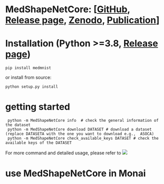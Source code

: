 # MedShapeNetCore: [[GitHub](https://github.com/Jianningli/medshapenet-feedback/tree/main), [Release page](https://pypi.org/project/MedShapeNetCore/), [Zenodo](https://zenodo.org/records/10423181), [Publication](https://arxiv.org/abs/2308.16139)]



# Installation (Python >=3.8, [Release page](https://pypi.org/project/MedShapeNetCore/)) 

    pip install medmnist

or install from source:

    python setup.py install
    

# getting started

     python -m MedShapeNetCore info  # check the general information of the dataset 
     python -m MedShapeNetCore download DATASET # download a dataset (replace DATASETA with the one you want to download e.g.,  ASOCA)
     python -m MedShapeNetCore check_available_keys DATASET # check the available keys of the DATASET


For more command and detailed usage, please refer to [![](https://colab.research.google.com/assets/colab-badge.svg)](https://colab.research.google.com/github/Jianningli/medshapenet-feedback/blob/main/pip_install_MedShapeNetCore/getting_started.ipynb)



# use MedShapeNetCore in Monai
